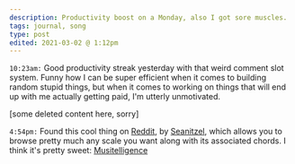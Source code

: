 ```yaml
---
description: Productivity boost on a Monday, also I got sore muscles.
tags: journal, song
type: post
edited: 2021-03-02 @ 1:12pm
---
```


`10:23am:` Good productivity streak yesterday with that weird comment slot system. Funny how I can be super efficient when it comes to building random stupid things, but when it comes to working on things that will end up with me actually getting paid, I'm utterly unmotivated.

[some deleted content here, sorry]

`4:54pm:` Found this cool thing on [Reddit](https://www.reddit.com), by [Seanitzel](https://www.reddit.com/user/Seanitzel), which allows you to browse pretty much any scale you want along with its associated chords. I think it's pretty sweet: [Musitelligence](https://musitelligence.com)
